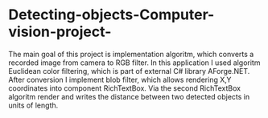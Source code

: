 # Detecting-objects-Computer-vision-project-
The main goal of this project is implementation algoritm, which converts a recorded image from camera to RGB filter. In this application I used algoritm Euclidean color filtering, which is part of external C# library AForge.NET. After conversion I implement blob filter, which allows rendering X,Y coordinates into component RichTextBox. Via the second RichTextBox algoritm render and writes the distance between two detected objects in units of length.
